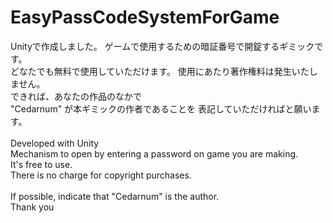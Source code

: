 # EasyPassCodeSystemForGame
Unityで作成しました。
ゲームで使用するための暗証番号で開錠するギミックです。
<br>
どなたでも無料で使用していただけます。
使用にあたり著作権料は発生いたしません。
<br>
できれば、あなたの作品のなかで  
"Cedarnum" が本ギミックの作者であることを
表記していただければと願います。  
<br>
Developed with Unity  
Mechanism to open by entering a password on game you are making.
<br>
It's free to use.  
There is no charge for copyright purchases.  
<br>
If possible, indicate that "Cedarnum" is the author.
<br>
Thank you
